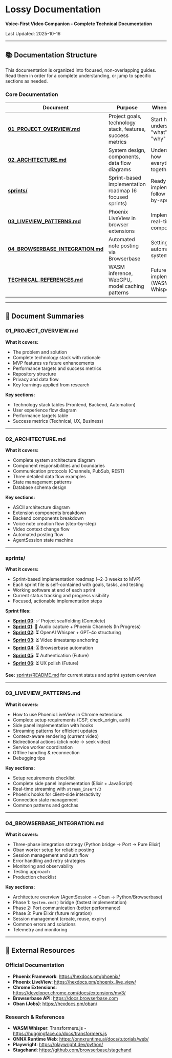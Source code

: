 # Lossy Documentation

**Voice-First Video Companion - Complete Technical Documentation**

Last Updated: 2025-10-16

---

## 📚 Documentation Structure

This documentation is organized into focused, non-overlapping guides. Read them in order for a complete understanding, or jump to specific sections as needed.

### Core Documentation

| Document | Purpose | When to Read |
|----------|---------|--------------|
| **[01_PROJECT_OVERVIEW.md](./01_PROJECT_OVERVIEW.md)** | Project goals, technology stack, features, success metrics | Start here - understand the "what" and "why" |
| **[02_ARCHITECTURE.md](./02_ARCHITECTURE.md)** | System design, components, data flow diagrams | Understand how everything fits together |
| **[sprints/](./sprints/)** | Sprint-based implementation roadmap (6 focused sprints) | Ready to implement - follow sprint-by-sprint |
| **[03_LIVEVIEW_PATTERNS.md](./03_LIVEVIEW_PATTERNS.md)** | Phoenix LiveView in browser extensions | Implementing real-time UI components |
| **[04_BROWSERBASE_INTEGRATION.md](./04_BROWSERBASE_INTEGRATION.md)** | Automated note posting via Browserbase | Setting up automation system |
| **[TECHNICAL_REFERENCES.md](./TECHNICAL_REFERENCES.md)** | WASM inference, WebGPU, model caching patterns | Future implementation (WASM Whisper, CLIP) |

---

## 📖 Document Summaries

### 01_PROJECT_OVERVIEW.md
**What it covers:**
- The problem and solution
- Complete technology stack with rationale
- MVP features vs future enhancements
- Performance targets and success metrics
- Repository structure
- Privacy and data flow
- Key learnings applied from research

**Key sections:**
- Technology stack tables (Frontend, Backend, Automation)
- User experience flow diagram
- Performance targets table
- Success metrics (Technical, UX, Business)

---

### 02_ARCHITECTURE.md
**What it covers:**
- Complete system architecture diagram
- Component responsibilities and boundaries
- Communication protocols (Channels, PubSub, REST)
- Three detailed data flow examples
- State management patterns
- Database schema design

**Key sections:**
- ASCII architecture diagram
- Extension components breakdown
- Backend components breakdown
- Voice note creation flow (step-by-step)
- Video context change flow
- Automated posting flow
- AgentSession state machine

---

### sprints/
**What it covers:**
- Sprint-based implementation roadmap (~2-3 weeks to MVP)
- Each sprint file is self-contained with goals, tasks, and testing
- Working software at end of each sprint
- Current status tracking and progress visibility
- Focused, actionable implementation steps

**Sprint files:**
- **[Sprint 00](./sprints/SPRINT_00_scaffolding.md)**: ✅ Project scaffolding (Complete)
- **[Sprint 01](./sprints/SPRINT_01_audio_streaming.md)**: 🚧 Audio capture + Phoenix Channels (In Progress)
- **[Sprint 02](./sprints/SPRINT_02_transcription.md)**: ⏳ OpenAI Whisper + GPT-4o structuring
- **[Sprint 03](./sprints/SPRINT_03_video_integration.md)**: ⏳ Video timestamp anchoring
- **[Sprint 04](./sprints/SPRINT_04_auto_posting.md)**: ⏳ Browserbase automation
- **[Sprint 05](./sprints/SPRINT_05_auth.md)**: ⏳ Authentication (Future)
- **[Sprint 06](./sprints/SPRINT_06_polish.md)**: ⏳ UX polish (Future)

**See:** [sprints/README.md](./sprints/README.md) for current status and sprint system overview

---

### 03_LIVEVIEW_PATTERNS.md
**What it covers:**
- How to use Phoenix LiveView in Chrome extensions
- Complete setup requirements (CSP, check_origin, auth)
- Side panel implementation with hooks
- Streaming patterns for efficient updates
- Context-aware rendering (current video)
- Bidirectional actions (click note → seek video)
- Service worker coordination
- Offline handling & reconnection
- Debugging tips

**Key sections:**
- Setup requirements checklist
- Complete side panel implementation (Elixir + JavaScript)
- Real-time streaming with `stream_insert/3`
- Phoenix hooks for client-side interactivity
- Connection state management
- Common patterns and gotchas

---

### 04_BROWSERBASE_INTEGRATION.md
**What it covers:**
- Three-phase integration strategy (Python bridge → Port → Pure Elixir)
- Oban worker setup for reliable posting
- Session management and auth flow
- Error handling and retry strategies
- Monitoring and observability
- Testing approach
- Production checklist

**Key sections:**
- Architecture overview (AgentSession → Oban → Python/Browserbase)
- Phase 1: `System.cmd()` bridge (fastest implementation)
- Phase 2: Port communication (better performance)
- Phase 3: Pure Elixir (future migration)
- Session management (create, reuse, expiry)
- Common errors and solutions
- Telemetry and monitoring

---

## 🔗 External Resources

### Official Documentation
- **Phoenix Framework**: https://hexdocs.pm/phoenix/
- **Phoenix LiveView**: https://hexdocs.pm/phoenix_live_view/
- **Chrome Extensions**: https://developer.chrome.com/docs/extensions/mv3/
- **Browserbase API**: https://docs.browserbase.com
- **Oban (Jobs)**: https://hexdocs.pm/oban/

### Research & References
- **WASM Whisper**: Transformers.js - https://huggingface.co/docs/transformers.js
- **ONNX Runtime Web**: https://onnxruntime.ai/docs/tutorials/web/
- **Playwright**: https://playwright.dev/python/
- **Stagehand**: https://github.com/browserbase/stagehand
